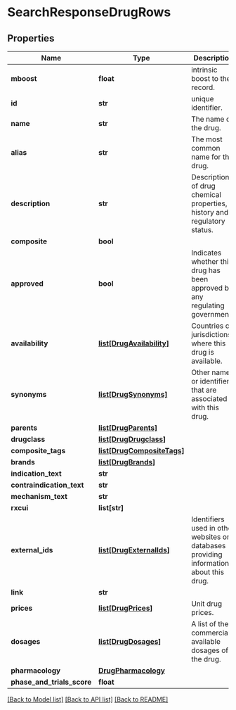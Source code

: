 # SearchResponseDrugRows

## Properties
Name | Type | Description | Notes
------------ | ------------- | ------------- | -------------
**mboost** | **float** | intrinsic boost to the record. | [optional] 
**id** | **str** | unique identifier. | 
**name** | **str** | The name of the drug. | 
**alias** | **str** | The most common name for the drug. | [optional] 
**description** | **str** | Descriptions of drug chemical properties, history and regulatory status. | [optional] 
**composite** | **bool** |  | [optional] 
**approved** | **bool** | Indicates whether this drug has been approved by any regulating government. | 
**availability** | [**list[DrugAvailability]**](DrugAvailability.md) | Countries or jurisdictions where this drug is available. | [optional] 
**synonyms** | [**list[DrugSynonyms]**](DrugSynonyms.md) | Other names or identifiers that are associated with this drug. | [optional] 
**parents** | [**list[DrugParents]**](DrugParents.md) |  | [optional] 
**drugclass** | [**list[DrugDrugclass]**](DrugDrugclass.md) |  | [optional] 
**composite_tags** | [**list[DrugCompositeTags]**](DrugCompositeTags.md) |  | [optional] 
**brands** | [**list[DrugBrands]**](DrugBrands.md) |  | [optional] 
**indication_text** | **str** |  | [optional] 
**contraindication_text** | **str** |  | [optional] 
**mechanism_text** | **str** |  | [optional] 
**rxcui** | **list[str]** |  | [optional] 
**external_ids** | [**list[DrugExternalIds]**](DrugExternalIds.md) | Identifiers used in other websites or databases providing information about this drug. | [optional] 
**link** | **str** |  | [optional] 
**prices** | [**list[DrugPrices]**](DrugPrices.md) | Unit drug prices. | [optional] 
**dosages** | [**list[DrugDosages]**](DrugDosages.md) | A list of the commercially available dosages of the drug. | [optional] 
**pharmacology** | [**DrugPharmacology**](DrugPharmacology.md) |  | [optional] 
**phase_and_trials_score** | **float** |  | [optional] 

[[Back to Model list]](../README.md#documentation-for-models) [[Back to API list]](../README.md#documentation-for-api-endpoints) [[Back to README]](../README.md)

